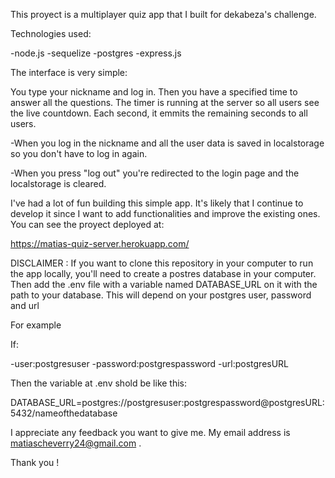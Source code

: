 This proyect is a multiplayer quiz app that I built for dekabeza's challenge.

Technologies used:

-node.js
-sequelize
-postgres
-express.js

The interface is very simple:

You type your nickname and log in. Then you have a specified time to answer all the questions.
The timer is running at the server so all users see the live countdown. Each second, it emmits the remaining seconds to all users.

-When you log in the nickname and all the user data is saved in localstorage so you don't have to log in again.

-When you press "log out" you're redirected to the login page and the localstorage is cleared.

I've had a lot of fun building this simple app. It's likely that I continue to develop it since I want to add functionalities and improve the existing ones.
You can see the proyect deployed at:

https://matias-quiz-server.herokuapp.com/

DISCLAIMER :
If you want to clone this repository in your computer to run the app locally, you'll need to create a postres database in your computer.
Then add the .env file with a variable named DATABASE_URL on it with the path to your database. This will depend on your postgres user, password and url

For example

If:

-user:postgresuser
-password:postgrespassword
-url:postgresURL

Then the variable at .env shold be like this:

DATABASE_URL=postgres://postgresuser:postgrespassword@postgresURL:5432/nameofthedatabase

I appreciate any feedback you want to give me. My email address is matiascheverry24@gmail.com .

Thank you !
